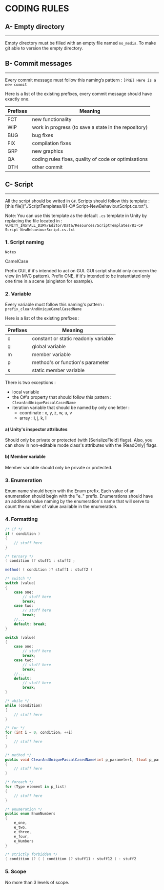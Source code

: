# CODING RULES

## A- Empty directory
***

Empty directory must be filled with an empty file named `no_media`. To make git able to version the empty directory.

## B- Commit messages
***

Every commit message must follow this naming’s pattern : 
```[PRE] Here is a new commit```

Here is a list of the existing prefixes, every commit message should have exactly one.

Prefixes | Meaning
-------- | --------
FCT | new functionality
WIP | work in progress (to save a state in the repository)
BUG | bug fixes
FIX | compilation fixes
GRP | new graphics
QA | coding rules fixes, quality of code or optimisations
OTH | other commit

## C- Script
***

All the script should be writed in `C#`.
Scripts should follow this template : [this file]("./ScriptTemplates/81-C# Script-NewBehaviourScript.cs.txt").

Note: You can use this template as the default ```.cs``` template in Unity by replacing the file located in :
```%UNITY_INSTALL_DIR%/Editor/Data/Resources/ScriptTemplates/81-C# Script-NewBehaviourScript.cs.txt```

### 1. Script naming

```
Notes
```
CamelCase

Prefix GUI, if it's intended to act on GUI. GUI script should only concern the view (in MVC pattern).
Prefix ONE, if it's intended to be instantiated only one time in a scene (singleton for example).

### 2. Variable

Every variable must follow this naming's pattern : `prefix_clearAndUniqueCamelCasedName`

Here is a list of the existing prefixes :

Prefixes | Meaning
-------- | --------
c | constant or static readonly variable
g | global variable
m | member variable
p | method's or function's parameter
s | static member variable

There is two exceptions :
* local variable
* the C#'s property that should follow this pattern : `ClearAndUniquePascalCasedName`
* iteration variable that should be named by only one letter :
  * coordinate : x, y, z, w, u, v
  * array : i, j, k, l

#### a) Unity's inspector attributes

Should only be private or protected (with [SerializeField] flags).
Also, you can show in non-editable mode class's attributes with the [ReadOnly] flags.

#### b) Member variable

Member variable should only be private or protected.

### 3. Enumeration

Enum name should begin with the Enum prefix.
Each value of an enumeration should begin with the "e_" prefix.
Enumerations should have an additional value naming by the enumeration's name that will serve to count the number of value available in the enumeration.

### 4. Formatting

```C#
/* if */
if ( condition )
{
	// stuff here
}

/* ternary */
( condition )? stuff1 : stuff2 ;

method( ( condition )? stuff1 : stuff2 )

/* switch */
switch (value)
{
	case one:
		// stuff here
		break;
	case two:
		// stuff here
		break;
	//...
	default: break;
}

switch (value)
{
	case one:
		// stuff here
		break;
	case two:
		// stuff here
		break;
	//...
	default:
		// stuff here
		break;
}

/* while */
while (condition)
{
	// stuff here
}

/* for */
for (int i = 0; condition; ++i)
{
	// stuff here
}

/* method */
public void ClearAndUniquePascalCasedName(int p_parameter1, float p_parameter2, ...)
{
	// stuff here
}

/* foreach */
for (Type element in p_list)
{
	// stuff here
}

/* enumeration */
public enum EnumNumbers
{
	e_one,
	e_two,
	e_three,
	e_four,
	e_Numbers
}

/* strictly forbidden */
( condition )? ( ( condition )? stuff11 : stuff12 ) : stuff2

```

### 5. Scope

No more than 3 levels of scope.
